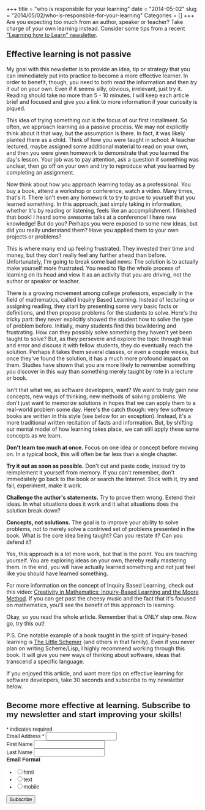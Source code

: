+++
title = "who is responsbile for your learning"
date = "2014-05-02"
slug = "2014/05/02/who-is-responsbile-for-your-learning"
Categories = []
+++
Are you expecting too much from an author, speaker or teacher? Take charge of your own learning instead. Consider some tips from a recent <a href="http://www.joelclermont.com/2014/01/26/learning-how-to-learn-the-newsletter/" target="_blank">"Learning how to Learn" newsletter</a>.

<!-- more -->
## Effective learning is not passive

My goal with this newsletter is to provide an idea, tip or strategy that you can
immediately put into practice to become a more effective learner. In order to
benefit, though, you need to both *read* the information and then *try it out* on
your own. Even if it seems silly, obvious, irrelevant, just try it. Reading
should take no more than 5 - 10 minutes. I will keep each article brief and
focused and give you a link to more information if your curiosity is piqued.

This idea of trying something out is the focus of our first installment. So
often, we approach learning as a passive process. We may not explicitly think
about it that way, but the assumption is there. In fact, it was likely planted
there as a child. Think of how you were taught in school: A teacher lectured,
maybe assigned some additional material to read on your own, and then you were
given homework to demonstrate that you learned the day's lesson. Your job was to
pay attention, ask a question if something was unclear, then go off on your own
and try to reproduce what you learned by completing an assignment.

Now think about how you approach learning today as a professional. You buy a
book, attend a workshop or conference, watch a video. Many times, that's it.
There isn't even any homework to try to prove to yourself that you learned
something. In this approach, just simply taking in information, whether it's by
reading or listening, feels like an accomplishment. I finished that book! I
heard some awesome talks at a conference! I have new knowledge! But do you?
Perhaps you were exposed to some new ideas, but did you really understand them?
Have you applied them to your own projects or problems?

This is where many end up feeling frustrated. They invested their time and
money, but they don't really feel any further ahead than before. Unfortunately,
I'm going to break some bad news: The solution is to actually make yourself more
frustrated. You need to flip the whole process of learning on its head and view
it as an activity that you are driving, not the author or speaker or teacher.

There is a growing movement among college professors, especially in the field of
mathematics, called Inquiry Based Learning. Instead of lecturing or assigning
reading, they start by presenting some very basic facts or definitions, and then
propose problems for the students to solve. Here's the tricky part: they never
explicitly showed the student how to solve the type of problem before.
Initially, many students find this bewildering and frustrating. How can they
possibly solve something they haven't yet been taught to solve? But, as they
persevere and explore the topic through trial and error and discuss it with
fellow students, they do eventually reach the solution. Perhaps it takes them
several classes, or even a couple weeks, but once they've found the solution, it
has a much more profound impact on them. Studies have shown that you are more
likely to remember something you discover in this way than something merely
taught by rote in a lecture or book.

Isn't that what we, as software developers, want? We want to truly gain new
concepts, new ways of thinking, new methods of solving problems. We don't just
want to memorize solutions in hopes that we can apply them to a real-world
problem some day. Here's the catch though: very few software books are written
in this style (see below for an exception). Instead, it's a more traditional
written recitation of facts and information. But, by shifting our mental model
of how learning takes place, we can still apply these same concepts as we learn.

**Don't learn too much at once.** Focus on one idea or concept before moving on. In
a typical book, this will often be far less than a single chapter.

**Try it out as soon as possible.** Don't cut and paste code, instead try to reimplement it
yourself from memory. If you can't remember, don't immediately go back to the
book or search the Internet. Stick with it, try and fail, experiment, make it
work.

**Challenge the author's statements.** Try to prove them wrong. Extend their ideas.
In what situations does it work and it what situations does the solution break
down?

**Concepts, not solutions.** The goal is to improve your ability to solve problems,
not to merely solve a contrived set of problems presented in the book. What is
the core idea being taught? Can you restate it? Can you defend it?

Yes, this approach is a lot more work, but that is the point. You are teaching
yourself. You are exploring ideas on your own, thereby really mastering them. In
the end, you will have actually learned something and not just feel like you
should have learned something.

For more information on the concept of Inquiry Based Learning, check out this
video: <a href="http://www.youtube.com/watch?v=f6t6WiWYdgY" target="_blank">Creativity in Mathematics: Inquiry-Based Learning and the Moore Method</a>. If you can get past the cheesy
music and the fact that it's focused on mathematics, you'll see the benefit of
this approach to learning.

Okay, so you read the whole article. Remember that is ONLY step one. Now go, try
this out!

P.S. One notable example of a book taught in the spirit of inquiry-based
learning is <a href="http://www.amazon.com/The-Little-Schemer-4th-Edition/dp/0262560992" target="_blank">The Little Schemer</a> (and others
in that family). Even if you never plan on writing Scheme/Lisp, I highly
recommend working through this book. It will give you new ways of thinking about
software, ideas that transcend a specific language.

If you enjoyed this article, and want more tips on effective learning for software developers, take 30 seconds and subscribe to my newsletter below.

<!-- Begin MailChimp Signup Form -->
<link href="http://cdn-images.mailchimp.com/embedcode/classic-081711.css" rel="stylesheet" type="text/css">
<style type="text/css">
    #mc_embed_signup{background:#fff; clear:left; font:14px Helvetica,Arial,sans-serif; }
    /* Add your own MailChimp form style overrides in your site stylesheet or in this style block.
       We recommend moving this block and the preceding CSS link to the HEAD of your HTML file. */
</style>
<div id="mc_embed_signup">
<form action="http://joelclermont.us4.list-manage.com/subscribe/post?u=5abeba9688261dbb0d2733fe4&amp;id=ff515965b5" method="post" id="mc-embedded-subscribe-form" name="mc-embedded-subscribe-form" class="validate" target="_blank" novalidate>
    <h2>Become more effective at learning. Subscribe to my newsletter and start improving your skills!</h2>
<div class="indicates-required"><span class="asterisk">*</span> indicates required</div>
<div class="mc-field-group">
    <label for="mce-EMAIL">Email Address  <span class="asterisk">*</span>
</label>
    <input type="email" value="" name="EMAIL" class="required email" id="mce-EMAIL">
</div>
<div class="mc-field-group">
    <label for="mce-FNAME">First Name </label>
    <input type="text" value="" name="FNAME" class="" id="mce-FNAME">
</div>
<div class="mc-field-group">
    <label for="mce-LNAME">Last Name </label>
    <input type="text" value="" name="LNAME" class="" id="mce-LNAME">
</div>
<div class="mc-field-group input-group">
    <strong>Email Format </strong>
    <ul><li><input type="radio" value="html" name="EMAILTYPE" id="mce-EMAILTYPE-0"><label for="mce-EMAILTYPE-0">html</label></li>
<li><input type="radio" value="text" name="EMAILTYPE" id="mce-EMAILTYPE-1"><label for="mce-EMAILTYPE-1">text</label></li>
<li><input type="radio" value="mobile" name="EMAILTYPE" id="mce-EMAILTYPE-2"><label for="mce-EMAILTYPE-2">mobile</label></li>
</ul>
</div>
    <div id="mce-responses" class="clear">
        <div class="response" id="mce-error-response" style="display:none"></div>
        <div class="response" id="mce-success-response" style="display:none"></div>
    </div>  <div class="clear"><input type="submit" value="Subscribe" name="subscribe" id="mc-embedded-subscribe" class="button"></div>
</form>
</div>
<script type="text/javascript">
var fnames = new Array();var ftypes = new Array();fnames[0]='EMAIL';ftypes[0]='email';fnames[1]='FNAME';ftypes[1]='text';fnames[2]='LNAME';ftypes[2]='text';
try {
    var jqueryLoaded=jQuery;
    jqueryLoaded=true;
} catch(err) {
    var jqueryLoaded=false;
}
var head= document.getElementsByTagName('head')[0];
if (!jqueryLoaded) {
    var script = document.createElement('script');
    script.type = 'text/javascript';
    script.src = 'http://ajax.googleapis.com/ajax/libs/jquery/1.4.4/jquery.min.js';
    head.appendChild(script);
    if (script.readyState && script.onload!==null){
        script.onreadystatechange= function () {
              if (this.readyState == 'complete') mce_preload_check();
        }    
    }
}
var script = document.createElement('script');
script.type = 'text/javascript';
script.src = 'http://downloads.mailchimp.com/js/jquery.form-n-validate.js';
head.appendChild(script);
var err_style = '';
try{
    err_style = mc_custom_error_style;
} catch(e){
    err_style = '#mc_embed_signup input.mce_inline_error{border-color:#6B0505;} #mc_embed_signup div.mce_inline_error{margin: 0 0 1em 0; padding: 5px 10px; background-color:#6B0505; font-weight: bold; z-index: 1; color:#fff;}';
}
var head= document.getElementsByTagName('head')[0];
var style= document.createElement('style');
style.type= 'text/css';
if (style.styleSheet) {
  style.styleSheet.cssText = err_style;
} else {
  style.appendChild(document.createTextNode(err_style));
}
head.appendChild(style);
setTimeout('mce_preload_check();', 250);

var mce_preload_checks = 0;
function mce_preload_check(){
    if (mce_preload_checks>40) return;
    mce_preload_checks++;
    try {
        var jqueryLoaded=jQuery;
    } catch(err) {
        setTimeout('mce_preload_check();', 250);
        return;
    }
    try {
        var validatorLoaded=jQuery("#fake-form").validate({});
    } catch(err) {
        setTimeout('mce_preload_check();', 250);
        return;
    }
    mce_init_form();
}
function mce_init_form(){
    jQuery(document).ready( function($) {
      var options = { errorClass: 'mce_inline_error', errorElement: 'div', onkeyup: function(){}, onfocusout:function(){}, onblur:function(){}  };
      var mce_validator = $("#mc-embedded-subscribe-form").validate(options);
      $("#mc-embedded-subscribe-form").unbind('submit');//remove the validator so we can get into beforeSubmit on the ajaxform, which then calls the validator
      options = { url: 'http://joelclermont.us4.list-manage2.com/subscribe/post-json?u=5abeba9688261dbb0d2733fe4&id=ff515965b5&c=?', type: 'GET', dataType: 'json', contentType: "application/json; charset=utf-8",
                    beforeSubmit: function(){
                        $('#mce_tmp_error_msg').remove();
                        $('.datefield','#mc_embed_signup').each(
                            function(){
                                var txt = 'filled';
                                var fields = new Array();
                                var i = 0;
                                $(':text', this).each(
                                    function(){
                                        fields[i] = this;
                                        i++;
                                    });
                                $(':hidden', this).each(
                                    function(){
                                        var bday = false;
                                        if (fields.length == 2){
                                            bday = true;
                                            fields[2] = {'value':1970};//trick birthdays into having years
                                        }
                                        if ( fields[0].value=='MM' && fields[1].value=='DD' && (fields[2].value=='YYYY' || (bday && fields[2].value==1970) ) ){
                                            this.value = '';
                                        } else if ( fields[0].value=='' && fields[1].value=='' && (fields[2].value=='' || (bday && fields[2].value==1970) ) ){
                                            this.value = '';
                                        } else {
                                            if (/\[day\]/.test(fields[0].name)){
                                                this.value = fields[1].value+'/'+fields[0].value+'/'+fields[2].value;                                           
                                            } else {
                                                this.value = fields[0].value+'/'+fields[1].value+'/'+fields[2].value;
                                            }
                                        }
                                    });
                            });
                        return mce_validator.form();
                    }, 
                    success: mce_success_cb
                };
      $('#mc-embedded-subscribe-form').ajaxForm(options);
      
      
    });
}
function mce_success_cb(resp){
    $('#mce-success-response').hide();
    $('#mce-error-response').hide();
    if (resp.result=="success"){
        $('#mce-'+resp.result+'-response').show();
        $('#mce-'+resp.result+'-response').html(resp.msg);
        $('#mc-embedded-subscribe-form').each(function(){
            this.reset();
        });
    } else {
        var index = -1;
        var msg;
        try {
            var parts = resp.msg.split(' - ',2);
            if (parts[1]==undefined){
                msg = resp.msg;
            } else {
                i = parseInt(parts[0]);
                if (i.toString() == parts[0]){
                    index = parts[0];
                    msg = parts[1];
                } else {
                    index = -1;
                    msg = resp.msg;
                }
            }
        } catch(e){
            index = -1;
            msg = resp.msg;
        }
        try{
            if (index== -1){
                $('#mce-'+resp.result+'-response').show();
                $('#mce-'+resp.result+'-response').html(msg);            
            } else {
                err_id = 'mce_tmp_error_msg';
                html = '<div id="'+err_id+'" style="'+err_style+'"> '+msg+'</div>';
                
                var input_id = '#mc_embed_signup';
                var f = $(input_id);
                if (ftypes[index]=='address'){
                    input_id = '#mce-'+fnames[index]+'-addr1';
                    f = $(input_id).parent().parent().get(0);
                } else if (ftypes[index]=='date'){
                    input_id = '#mce-'+fnames[index]+'-month';
                    f = $(input_id).parent().parent().get(0);
                } else {
                    input_id = '#mce-'+fnames[index];
                    f = $().parent(input_id).get(0);
                }
                if (f){
                    $(f).append(html);
                    $(input_id).focus();
                } else {
                    $('#mce-'+resp.result+'-response').show();
                    $('#mce-'+resp.result+'-response').html(msg);
                }
            }
        } catch(e){
            $('#mce-'+resp.result+'-response').show();
            $('#mce-'+resp.result+'-response').html(msg);
        }
    }
}

</script>
<!--End mc_embed_signup-->
